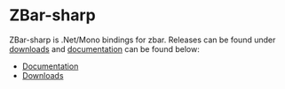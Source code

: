ZBar-sharp
==========

ZBar-sharp is .Net/Mono bindings for zbar. Releases can be found under [downloads](http://github.com/jopsen/zbar-sharp/downloads) and [documentation](http://jopsen.github.com/zbar-sharp/docs/) can be found below:

*   [Documentation](http://jopsen.github.com/zbar-sharp/docs/)
*   [Downloads](http://github.com/jopsen/zbar-sharp/downloads)
